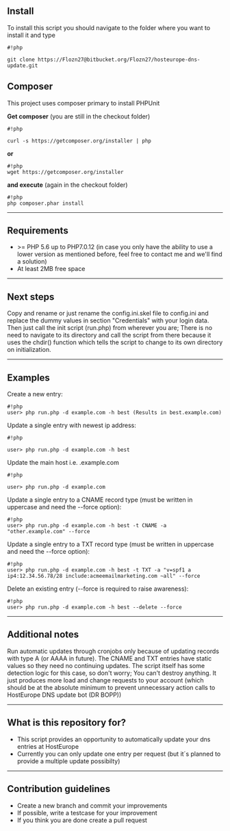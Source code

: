 ## Install ##

To install this script you should navigate to the folder where you want to install it and type 
```
#!php

git clone https://Flozn27@bitbucket.org/Flozn27/hosteurope-dns-update.git
```

## Composer ##
This project uses composer primary to install PHPUnit


**Get composer** (you are still in the checkout folder)
```
#!php

curl -s https://getcomposer.org/installer | php
```
**or**
```
#!php
wget https://getcomposer.org/installer

```
**and execute** (again in the checkout folder)
```
#!php
php composer.phar install

```

* * *

## Requirements ##

 * \>= PHP 5.6 up to PHP7.0.12 (in case you only have the ability to use a lower version as mentioned before, feel free to contact me and we'll find a solution)
 * At least 2MB free space

* * *

## Next steps ##
Copy and rename or just rename the config.ini.skel file to config.ini and replace the dummy values in section "Credentials" with your login data. Then just call the init script (run.php) from wherever you are; There is no need to navigate to its directory and call the script from there because it uses the chdir() function which tells the script to change to its own directory on initialization.

* * *

## Examples ##

Create a new entry:
```
#!php
user> php run.php -d example.com -h best (Results in best.example.com)
```

Update a single entry with newest ip address:
```
#!php

user> php run.php -d example.com -h best 
```

Update the main host i.e. .example.com
```
#!php

user> php run.php -d example.com
```

Update a single entry to a CNAME record type (must be written in uppercase and need the --force option):
```
#!php
user> php run.php -d example.com -h best -t CNAME -a "other.example.com" --force
```

Update a single entry to a TXT record type (must be written in uppercase and need the --force option):
```
#!php
user> php run.php -d example.com -h best -t TXT -a "v=spf1 a ip4:12.34.56.78/28 include:acmeemailmarketing.com ~all" --force
```

Delete an existing entry (--force is required to raise awareness):
```
#!php
user> php run.php -d example.com -h best --delete --force
```

* * *

## Additional notes ##

Run automatic updates through cronjobs only because of updating records with type A (or AAAA in future). The CNAME and TXT entries have static values so they need no continuing updates. The script itself has some detection logic for this case, so don't worry; You can't destroy anything. It just produces more load and change requests to your account (which should be at the absolute minimum to prevent unnecessary action calls to HostEurope DNS update bot (DR BOPP))

* * *

## What is this repository for? ##

* This script provides an opportunity to automatically update your dns entries at HostEurope
* Currently you can only update one entry per request (but it´s planned to provide a multiple update possibilty)

* * *

## Contribution guidelines ##

* Create a new branch and commit your improvements
* If possible, write a testcase for your improvement
* If you think you are done create a pull request